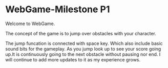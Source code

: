 
# WebGame-Milestone P1

Welcome to WebGame.

The concept of the game is to jump over obstacles with your character.

The jump funcation is connected with space key. Which also include basic sound bits for the gameplay. 
As you jump look up to see your score going up.It is continuously going to the next obstacle without pausing nor end. 
I will continue  to add more updates to it as my experience grows. 




